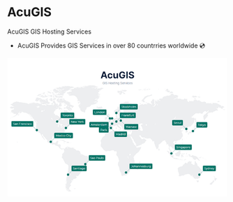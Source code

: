 # AcuGIS

AcuGIS GIS Hosting Services

- AcuGIS Provides GIS Services in over 80 countrries worldwide 💿

[![AcuGIS](acugis-banner.png)](https://www.acugis.com)


